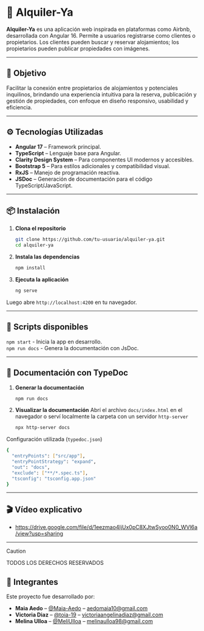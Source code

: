 # 🏡 Alquiler-Ya

**Alquiler-Ya** es una aplicación web inspirada en plataformas como Airbnb, desarrollada con Angular 16. Permite a usuarios registrarse como clientes o propietarios. Los clientes pueden buscar y reservar alojamientos; los propietarios pueden publicar propiedades con imágenes.

---

## 🎯 Objetivo

Facilitar la conexión entre propietarios de alojamientos y potenciales inquilinos, brindando una experiencia intuitiva para la reserva, publicación y gestión de propiedades, con enfoque en diseño responsivo, usabilidad y eficiencia.

---

## ⚙️ Tecnologías Utilizadas

- **Angular 17** – Framework principal.
- **TypeScript** – Lenguaje base para Angular.
- **Clarity Design System** – Para componentes UI modernos y accesibles.
- **Bootstrap 5** – Para estilos adicionales y compatibilidad visual.
- **RxJS** – Manejo de programación reactiva.
- **JSDoc** – Generación de documentación para el código TypeScript/JavaScript.

---

## 📦 Instalación

1. **Clona el repositorio**
   ```bash
   git clone https://github.com/tu-usuario/alquiler-ya.git
   cd alquiler-ya
2. **Instala las dependencias**
   ```bash
   npm install
3. **Ejecuta la aplicación**
   ```bash
   ng serve
  Luego abre `http://localhost:4200` en tu navegador.

---

## 🧪 Scripts disponibles
`npm start` - Inicia la app en desarrollo.  
`npm run docs` - Genera la documentación con JsDoc.

---

## 🧾 Documentación con TypeDoc  

1. **Generar la documentación**
   ```bash
   npm run docs
2. **Visualizar la documentación**
   Abrí el archivo `docs/index.html` en el navegador o serví localmente la carpeta con un servidor `http-server` 
   ```bash
   npx http-server docs
   
Configuración utilizada (`typedoc.json`)
  ```bash
  {
    "entryPoints": ["src/app"],
    "entryPointStrategy": "expand",
    "out": "docs",
    "exclude": ["**/*.spec.ts"],
    "tsconfig": "tsconfig.app.json"
  }
  ```
   
---

## 🎬 Vídeo explicativo

- https://drive.google.com/file/d/1eezmao4IjUx0pC8XJtwSyoo0N0_WVl6a/view?usp=sharing

---

>[!CAUTION]
>TODOS LOS DERECHOS RESERVADOS

## 👤 Integrantes
Este proyecto fue desarrollado por:

- **Maia Aedo** – [@Maia-Aedo](https://github.com/Maia-Aedo) – aedomaia10@gmail.com
- **Victoria Diaz** – [@toia-19](https://github.com/toia-19) – victoriaangelinadiaz@gmail.com
- **Melina Ulloa** – [@MeliUlloa](https://github.com/MeliUlloa) – melinaulloa98@gmail.com
